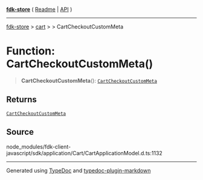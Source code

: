 [**fdk-store**](../../../README.md) ( [Readme](../../../README.md) \| [API](../../../API.md) )

---

[fdk-store](../../../API.md) > [cart](../../README.md) > [<internal>](../README.md) > CartCheckoutCustomMeta

# Function: CartCheckoutCustomMeta()

> **CartCheckoutCustomMeta**(): [`CartCheckoutCustomMeta`](../type-aliases/type-alias.CartCheckoutCustomMeta.md)

## Returns

[`CartCheckoutCustomMeta`](../type-aliases/type-alias.CartCheckoutCustomMeta.md)

## Source

node_modules/fdk-client-javascript/sdk/application/Cart/CartApplicationModel.d.ts:1132

---

Generated using [TypeDoc](https://typedoc.org/) and [typedoc-plugin-markdown](https://www.npmjs.com/package/typedoc-plugin-markdown)
